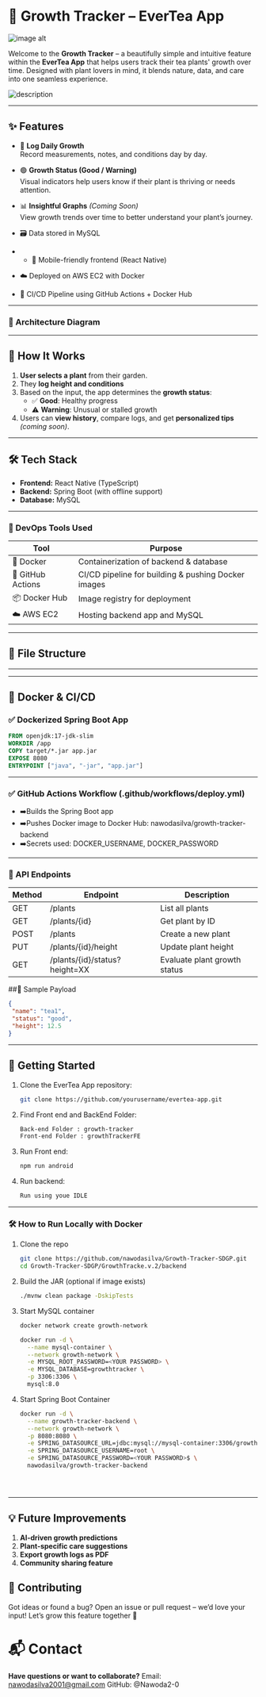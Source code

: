 # 🌱 Growth Tracker – EverTea App

![image alt](https://github.com/Nawoda2-0/Growth-Tracker-SDGP/blob/abec0e69451179c4adc6bd8188bbca972a4100d8/e66cc475-d463-4d40-9a00-e44b86886667.jpg)

Welcome to the **Growth Tracker** – a beautifully simple and intuitive feature within the **EverTea App** that helps users track their tea plants' growth over time. Designed with plant lovers in mind, it blends nature, data, and care into one seamless experience.

![description](https://github.com/Nawoda2-0/Growth-Tracker-SDGP/blob/abec0e69451179c4adc6bd8188bbca972a4100d8/ezgif-188b77b5918757.gif)


---

## ✨ Features

- 📅 **Log Daily Growth**  
  Record measurements, notes, and conditions day by day.

- 🟢 **Growth Status (Good / Warning)**  
  Visual indicators help users know if their plant is thriving or needs attention.

- 📊 **Insightful Graphs** *(Coming Soon)*  
  View growth trends over time to better understand your plant’s journey.

- 🗃️ Data stored in MySQL
- - 📱 Mobile-friendly frontend (React Native)
- ☁️ Deployed on AWS EC2 with Docker
- 🔁 CI/CD Pipeline using GitHub Actions + Docker Hub

---

### 🧱 Architecture Diagram

---

## 🧠 How It Works

1. **User selects a plant** from their garden.
2. They **log height and conditions** 
3. Based on the input, the app determines the **growth status**:
   - ✅ **Good**: Healthy progress  
   - ⚠️ **Warning**: Unusual or stalled growth
4. Users can **view history**, compare logs, and get **personalized tips** *(coming soon)*.

---

## 🛠 Tech Stack

- **Frontend:** React Native (TypeScript)
- **Backend:** Spring Boot (with offline support)
- **Database:** MySQL

---

### 🧰 DevOps Tools Used
| Tool           | Purpose                                                        |
|------------------|-------------------------------------------------------------------|
| 🐳 Docker         |  Containerization of backend & database                         |
| 🤖 GitHub Actions |  CI/CD pipeline for building & pushing Docker images            |
| 📦 Docker Hub     | Image registry for deployment                                   |
| ☁️ AWS EC2        | Hosting backend app and MySQL                                  |


---

## 📁 File Structure


---


---

## 🐳 Docker & CI/CD

### ✅ Dockerized Spring Boot App

```Dockerfile
FROM openjdk:17-jdk-slim
WORKDIR /app
COPY target/*.jar app.jar
EXPOSE 8080
ENTRYPOINT ["java", "-jar", "app.jar"]

```

---

### ✅ GitHub Actions Workflow (.github/workflows/deploy.yml)

- ➡️Builds the Spring Boot app
- ➡️Pushes Docker image to Docker Hub: nawodasilva/growth-tracker-backend
- ➡️Secrets used: DOCKER_USERNAME, DOCKER_PASSWORD

---

### 🔌 API Endpoints

| Method | Endpoint                        | Description                    |
|--------|----------------------------------|--------------------------------|
| GET    | /plants                          | List all plants                |
| GET    | /plants/{id}                     | Get plant by ID                |
| POST   | /plants                          | Create a new plant             |
| PUT    | /plants/{id}/height              | Update plant height            |
| GET    | /plants/{id}/status?height=XX    | Evaluate plant growth status   |

##🧪 Sample Payload
   ```JSON
   {
    "name": "tea1",
    "status": "good",
    "height": 12.5
  }
```

---


## 🚀 Getting Started

1. Clone the EverTea App repository:
   ```bash
   git clone https://github.com/yourusername/evertea-app.git
2. Find Front end and BackEnd Folder:
   ```bash
   Back-end Folder : growth-tracker
   Front-end Folder : growthTrackerFE
3. Run Front end:
   ```bash
   npm run android
1. Run backend:
   ```bash
   Run using youe IDLE

---

### 🛠️ How to Run Locally with Docker
1. Clone the repo
    ```bash
    git clone https://github.com/nawodasilva/Growth-Tracker-SDGP.git
    cd Growth-Tracker-SDGP/GrowthTracke.v.2/backend
    
2. Build the JAR (optional if image exists)
    ```bash
    ./mvnw clean package -DskipTests

3. Start MySQL container
    ```bash
    docker network create growth-network

    docker run -d \
      --name mysql-container \
      --network growth-network \
      -e MYSQL_ROOT_PASSWORD=<YOUR PASSWORD> \
      -e MYSQL_DATABASE=growthtracker \
      -p 3306:3306 \
      mysql:8.0

4. Start Spring Boot Container
    ```bash
    docker run -d \
      --name growth-tracker-backend \
      --network growth-network \
      -p 8080:8080 \
      -e SPRING_DATASOURCE_URL=jdbc:mysql://mysql-container:3306/growthtracker \
      -e SPRING_DATASOURCE_USERNAME=root \
      -e SPRING_DATASOURCE_PASSWORD=<YOUR PASSWORD>$ \
      nawodasilva/growth-tracker-backend





---
   
## 💡 Future Improvements
1. **AI-driven growth predictions**
2. **Plant-specific care suggestions**
3. **Export growth logs as PDF**
4. **Community sharing feature**  
   
## 🙌 Contributing
Got ideas or found a bug? Open an issue or pull request – we’d love your input!
Let’s grow this feature together 🌿
   
# 📬 Contact
**Have questions or want to collaborate?**
Email: nawodasilva2001@gmail.com
GitHub: @Nawoda2-0
   
